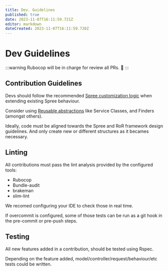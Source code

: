 ```yaml
---
title: Dev. Guidelines
published: true
date: 2023-11-07T16:11:59.721Z
editor: markdown
dateCreated: 2023-11-07T16:11:59.720Z
---
```


# Dev Guidelines

:::warning
Rubocop will be in charge for review all PRs. 🧐
:::

## Contribution Guidelines

Devs should follow the recommended [Spree customization logic](https://dev-docs.spreecommerce.org/customization/logic) when extending existing Spree behaviour.

Consider using [Reusable abstractions](https://docs.gitlab.com/ee/development/reusing_abstractions.html) like Service Classes, and Finders (amongst others).

Ideally, code must be aligned towards the Spree and RoR framework design guidelines. And only create new or different structures as it becames necessary.

## Linting

All contributions must pass the lint analysis provided by the configured tools:
  * Rubocop
  * Bundle-audit
  * brakeman
  * slim-lint

We recomed configuring your IDE to check those in real time.

If overcommit is configured, some of those tests can be run as a git hook in the pre-commit or pre-push steps.

## Testing

All new features added in a contribution, should be tested using Rspec.

Depending on the feature added, model/controller/request/behaviour/etc tests could be written.
